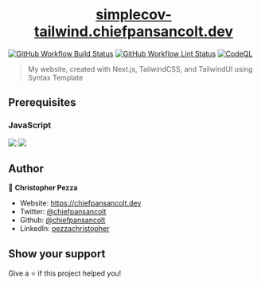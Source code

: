 <h1 align="center">
  <a href="https://simplecov-tailwind.chiefpansancolt.dev" target="_blank">simplecov-tailwind.chiefpansancolt.dev</a>
</h1>

[![GitHub Workflow Build Status](https://img.shields.io/github/actions/workflow/status/chiefpansancolt/simplecov-tailwind.chiefpansancolt.dev/build.yml?label=Build&logo=github&style=flat-square)](https://github.com/chiefpansancolt/simplecov-tailwind.chiefpansancolt.dev/actions/workflows/build.yml)
[![GitHub Workflow Lint Status](https://img.shields.io/github/actions/workflow/status/chiefpansancolt/simplecov-tailwind.chiefpansancolt.dev/lints.yml?label=Lints&logo=github&style=flat-square)](https://github.com/chiefpansancolt/simplecov-tailwind.chiefpansancolt.dev/actions/workflows/lints.yml)
[![CodeQL](https://github.com/chiefpansancolt/simplecov-tailwind.chiefpansancolt.dev/actions/workflows/github-code-scanning/codeql/badge.svg)](https://github.com/chiefpansancolt/simplecov-tailwind.chiefpansancolt.dev/actions/workflows/github-code-scanning/codeql)

> My website, created with Next.js, TailwindCSS, and TailwindUI using Syntax Template

## Prerequisites

### JavaScript

<p>
  <img src="https://img.shields.io/badge/node-18.x.x-blue.svg" />
  <img src="https://img.shields.io/badge/pnpm-8.10.x-blue.svg" />
</p>

## Author

👤 **Christopher Pezza**

- Website: https://chiefpansancolt.dev
- Twitter: [@chiefpansancolt](https://twitter.com/chiefpansancolt)
- Github: [@chiefpansancolt](https://github.com/chiefpansancolt)
- LinkedIn: [pezzachristopher](https://linkedin.com/in/pezzachristopher)

## Show your support

Give a ⭐️ if this project helped you!
